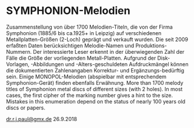 # SYMPHONION-Melodien
Zusammenstellung von über 1700 Melodien-Titeln, die von der Firma Symphonion (1885/6 bis ca.1925+ in Leipzig) auf verschiedenen Metallplatten-Größen (2-Loch) geprägt und verkauft wurden. Die seit 2009 erfaßten Daten berücksichtigen Melodie-Namen und Produktions-Nummern. Der interessierte Leser erkennt in der überwiegenden Zahl der Fälle die Größe der vorliegenden Metall-Platten. Aufgrund der Disk-Vorlagen, -Abbildungen und -Alters-geschuldeten Aufdruckmängel können die dokumentierten Zahlenangaben Korrektur- und Ergänzungs-bedürftig sein. Einige MONOPOL-Melodien (abspielbar mit entsprechendem Symphonion-Gerät) finden ebenfalls Erwähnung. More than 1700 melody titles of Symphonion metal discs of different sizes (with 2 holes). In most cases, the first cipher of the marking number gives a hint to the size. Mistakes in this enumeration depend on the status of nearly 100 years old discs or papers.    

dr.r.j.paul@gmx.de     26.9.2018
